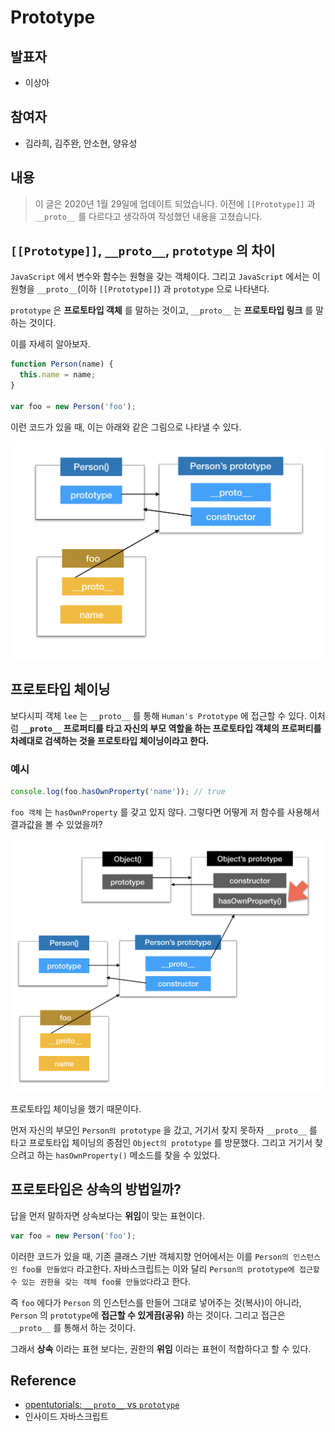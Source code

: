 # Prototype
## 발표자

- 이상아

## 참여자

- 김라희, 김주완, 안소현, 양유성



## 내용

> 이 글은 2020년 1월 29일에 업데이트 되었습니다.
> 이전에 `[[Prototype]]` 과 `__proto__` 를 다르다고 생각하여 작성했던 내용을 고쳤습니다.


## `[[Prototype]]`, `__proto__`, `prototype` 의 차이
`JavaScript` 에서 변수와 함수는 원형을 갖는 객체이다. 그리고 `JavaScript` 에서는 이 원형을 `__proto__`(이하 `[[Prototype]]`) 과 `prototype` 으로 나타낸다.

`prototype` 은 **프로토타입 객체** 를 말하는 것이고,
`__proto__` 는 **프로토타입 링크** 를 말하는 것이다. 

이를 자세히 알아보자.

```javascript
function Person(name) { 
  this.name = name;
}

var foo = new Person('foo');
```

이런 코드가 있을 때, 이는 아래와 같은 그림으로 나타낼 수 있다.

![prt1.png](./image/prt1.png)

## 프로토타입 체이닝
보다시피 객체 `lee` 는 `__proto__` 를 통해 `Human's Prototype` 에 접근할 수 있다. 
이처럼 **`__proto__` 프로퍼티를 타고 자신의 부모 역할을 하는 프로토타입 객체의 프로퍼티를 차례대로 검색하는 것을 프로토타입 체이닝이라고 한다.**

### 예시
```javascript
console.log(foo.hasOwnProperty('name')); // true
```
`foo 객체` 는 `hasOwnProperty` 를 갖고 있지 않다. 그렇다면 어떻게 저 함수를 사용해서 결과값을 볼 수 있었을까?

![prt2.png](./image/prt2.png)

프로토타입 체이닝을 했기 때문이다.

먼저 자신의 부모인 `Person의 prototype` 을 갔고, 거기서 찾지 못하자 `__proto__` 를 타고 프로토타입 체이닝의 종점인 `Object의 prototype` 를 방문했다. 그리고 거기서 찾으려고 하는 `hasOwnProperty()` 메소드를 찾을 수 있었다.

## 프로토타입은 상속의 방법일까?
답을 먼저 말하자면 상속보다는 **위임**이 맞는 표현이다.

```javascript
var foo = new Person('foo');
```
이러한 코드가 있을 때, 기존 클래스 기반 객체지향 언어에서는 이를 `Person의 인스턴스인 foo를 만들었다` 라고한다.
자바스크립트는 이와 달리 `Person의 prototype에 접근할 수 있는 권한을 갖는 객체 foo를 만들었다`라고 한다.

즉 `foo` 에다가 `Person` 의 인스턴스를 만들어 그대로 넣어주는 것(복사)이 아니라, `Person` 의 `prototype`에 **접근할 수 있게끔(공유)** 하는 것이다. 그리고 접근은 `__proto__` 를 통해서 하는 것이다.

그래서 **상속** 이라는 표현 보다는, 권한의 **위임** 이라는 표현이 적합하다고 할 수 있다.



## Reference
- [opentutorials: `__proto__` vs `prototype`](https://www.opentutorials.org/module/4047/24629)
- 인사이드 자바스크립트 